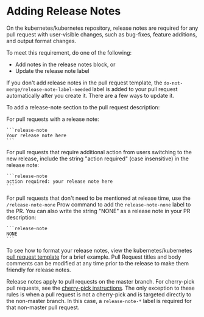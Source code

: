 # Adding Release Notes

On the kubernetes/kubernetes repository, release notes are required for any pull request with user-visible changes, such as bug-fixes, feature additions, and output format changes.

To meet this requirement, do one of the following:
- Add notes in the release notes block, or
- Update the release note label

If you don't add release notes in the pull request template, the `do-not-merge/release-note-label-needed` label is added to your pull request automatically after you create it. There are a few ways to update it.

To add a release-note section to the pull request description:

For pull requests with a release note:

    ```release-note
    Your release note here
    ```

For pull requests that require additional action from users switching to the new release, include the string "action required" (case insensitive) in the release note:

    ```release-note
    action required: your release note here
    ```

For pull requests that don't need to be mentioned at release time, use the `/release-note-none` Prow command to add the `release-note-none` label to the PR. You can also write the string "NONE" as a release note in your PR description:

    ```release-note
    NONE
    ```

To see how to format your release notes, view the kubernetes/kubernetes [pull request template](https://git.k8s.io/kubernetes/.github/PULL_REQUEST_TEMPLATE.md) for a brief example. Pull Request titles and body comments can be modified at any time prior to the release to make them friendly for release notes.

Release notes apply to pull requests on the master branch. For cherry-pick pull requests, see the [cherry-pick instructions](contributors/devel/cherry-picks.md). The only exception to these rules is when a pull request is not a cherry-pick and is targeted directly to the non-master branch.  In this case, a `release-note-*` label is required for that non-master pull request.
